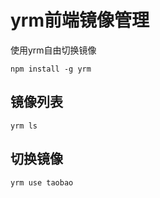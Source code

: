 # yrm前端镜像管理

使用yrm自由切换镜像
```shell
npm install -g yrm
```
## 镜像列表

```shell
yrm ls
```

## 切换镜像

```shell
yrm use taobao
```